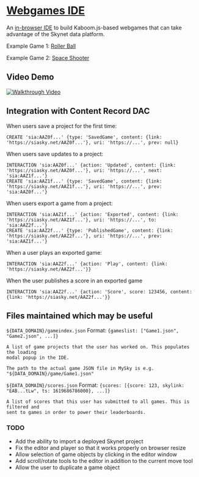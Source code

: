 # [Webgames IDE](https://webgames-ide.hns.siasky.net/)

An [in-browser IDE](https://webgames-ide.hns.siasky.net/) to build Kaboom.js-based webgames that can take advantage of the Skynet data platform.

Example Game 1: [Roller Ball](https://siasky.net/GACADBuV6Wq_QCVVaKgFPS17WSQ26ZR8bz2FA6CYRgiKaQ/)

Example Game 2: [Space Shooter](https://siasky.net/IABCP7N7yCe75SYfEZrWg6hC76H4ZboFfeo0SWN67_BqPA/)


## Video Demo

[![Walkthrough Video](https://i.imgur.com/8LikgHS.png)](https://youtu.be/g6jRrBtVzI8)


## Integration with Content Record DAC

When users save a project for the first time:

    CREATE 'sia:AAZ0f...' {type: 'SavedGame', content: {link: 'https://siasky.net/AAZ0f...'}, uri: 'https://...', prev: null}

When users save updates to a project:

    INTERACTION 'sia:AAZ0f...' {action: 'Updated', content: {link: 'https://siasky.net/AAZ0f...'}, uri: 'https://...', next: 'sia:AAZ1f...'}
    CREATE 'sia:AAZ1f...' {type: 'SavedGame', content: {link: 'https://siasky.net/AAZ1f...'}, uri: 'https://...', prev: 'sia:AAZ0f...'}

When users export a game from a project:

    INTERACTION 'sia:AAZ1f...' {action: 'Exported', content: {link: 'https://siasky.net/AAZ1f...'}, uri: 'https://...', to: 'sia:AAZ2f...'}
    CREATE 'sia:AAZ2f...' {type: 'PublishedGame', content: {link: 'https://siasky.net/AAZ2f...'}, uri: 'https://...', prev: 'sia:AAZ1f...'}

When a user plays an exported game:

    INTERACTION 'sia:AAZ2f...' {action: 'Play', content: {link: 'https://siasky.net/AAZ2f...'}}

When the user publishes a score in an exported game

    INTERACTION 'sia:AAZ2f...' {action: 'Score', score: 123456, content: {link: 'https://siasky.net/AAZ2f...'}}


## Files maintained which may be useful

`${DATA_DOMAIN}/gameindex.json`
Format: `{gameslist: ["Game1.json", "Game2.json", ...]}`

    A list of game projects that the user has worked on. This populates the loading
    modal popup in the IDE.

    The path to the actual game JSON file in MySky is e.g. "${DATA_DOMAIN}/game/Game1.json"

`${DATA_DOMAIN}/scores.json`
Format: `{scores: [{score: 123, skylink: "EAB...tLw", ts: 1619686786000}, ...]}`

    A list of scores that this user has submitted to all games. This is filtered and
    sent to games in order to power their leaderboards.


### TODO

* Add the ability to import a deployed Skynet project
* Fix the editor and player so that it works properly on browser resize
* Allow selection of game objects by clicking in the editor window
* Add scroll/rotate tools to the editor in addition to the current move tool
* Allow the user to duplicate a game object